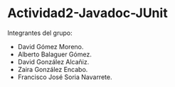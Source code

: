# Actividad2-Javadoc-JUnit

Integrantes del grupo:
  * David Gómez Moreno.
  * Alberto Balaguer Gómez.
  * David González Alcañiz.
  * Zaira González Encabo.
  * Francisco José Soria Navarrete.
